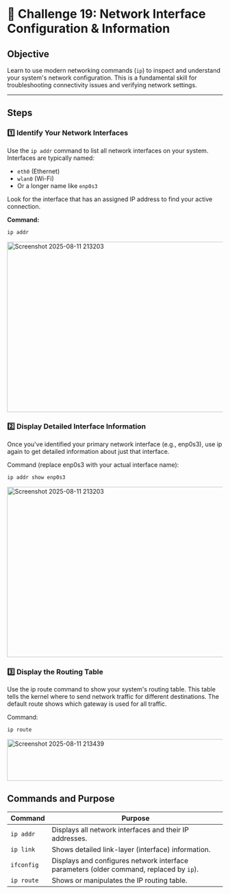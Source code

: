 # 🎯 Challenge 19: Network Interface Configuration & Information

## Objective
Learn to use modern networking commands (`ip`) to inspect and understand your system's network configuration. This is a fundamental skill for troubleshooting connectivity issues and verifying network settings.

---

## Steps

### 1️⃣ Identify Your Network Interfaces
Use the `ip addr` command to list all network interfaces on your system. Interfaces are typically named:
- `eth0` (Ethernet)
- `wlan0` (Wi-Fi)
- Or a longer name like `enp0s3`

Look for the interface that has an assigned IP address to find your active connection.

**Command:**
```bash
ip addr
```

<img width="875" height="397" alt="Screenshot 2025-08-11 213203" src="https://github.com/user-attachments/assets/ebc69107-c1eb-4368-bf96-54d2e3c8163c" />


### 2️⃣ Display Detailed Interface Information
Once you've identified your primary network interface (e.g., enp0s3), use ip again to get detailed information about just that interface.

Command (replace enp0s3 with your actual interface name):

```bash
ip addr show enp0s3
```

<img width="875" height="397" alt="Screenshot 2025-08-11 213203" src="https://github.com/user-attachments/assets/65f0f5f3-5395-4cbd-b76e-14aa33a3a0d6" />


### 3️⃣ Display the Routing Table

Use the ip route command to show your system's routing table.
This table tells the kernel where to send network traffic for different destinations.
The default route shows which gateway is used for all traffic.

Command:

```bash
ip route
```

<img width="888" height="97" alt="Screenshot 2025-08-11 213439" src="https://github.com/user-attachments/assets/6410fc3b-4f64-4942-a572-c744e3a3d842" />

## Commands and Purpose

| Command | Purpose |
|---------|---------|
| `ip addr` | Displays all network interfaces and their IP addresses. |
| `ip link` | Shows detailed link-layer (interface) information. |
| `ifconfig` | Displays and configures network interface parameters (older command, replaced by `ip`). |
| `ip route` | Shows or manipulates the IP routing table. |
